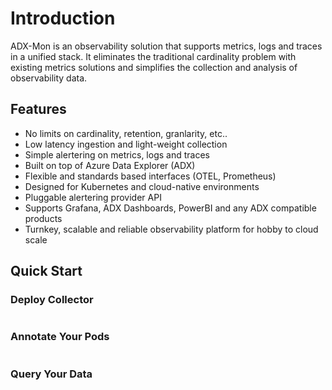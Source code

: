 # Introduction

ADX-Mon is an observability solution that supports metrics, logs and traces in a unified stack.  It eliminates
the traditional cardinality problem with existing metrics solutions and simplifies the collection and analysis of
observability data.

## Features

* No limits on cardinality, retention, granlarity, etc..
* Low latency ingestion and light-weight collection
* Simple alertering on metrics, logs and traces
* Built on top of Azure Data Explorer (ADX)
* Flexible and standards based interfaces (OTEL, Prometheus)
* Designed for Kubernetes and cloud-native environments
* Pluggable alertering provider API
* Supports Grafana, ADX Dashboards, PowerBI and any ADX compatible products
* Turnkey, scalable and reliable observability platform for hobby to cloud scale

## Quick Start

### Deploy Collector

```sh

```

### Annotate Your Pods

```sh

```

### Query Your Data

```sh

```
